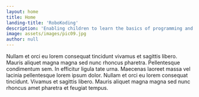 ```yaml
---
layout: home
title: Home
landing-title: 'RoboKoding'
description: 'Enabling children to learn the basics of programming and electronics in a fun, interactive and collaborative way.'
image: assets/images/pic09.jpg
author: null
---
```


Nullam et orci eu lorem consequat tincidunt vivamus et sagittis libero. Mauris aliquet magna magna sed nunc rhoncus pharetra. Pellentesque condimentum sem. In efficitur ligula tate urna. Maecenas laoreet massa vel lacinia pellentesque lorem ipsum dolor. Nullam et orci eu lorem consequat tincidunt. Vivamus et sagittis libero. Mauris aliquet magna magna sed nunc rhoncus amet pharetra et feugiat tempus.
